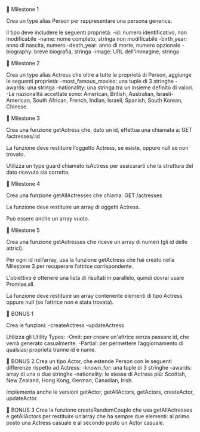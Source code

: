 📌 Milestone 1

Crea un type alias Person per rappresentare una persona generica.

Il tipo deve includere le seguenti proprietà:
    -id: numero identificativo, non modificabile
    -name: nome completo, stringa non modificabile
    -birth_year: anno di nascita, numero
    -death_year: anno di morte, numero opzionale
    -biography: breve biografia, stringa
    -image: URL dell'immagine, stringa




📌 Milestone 2

Crea un type alias Actress che oltre a tutte le proprietà di Person, aggiunge le seguenti proprietà:
    -most_famous_movies: una tuple di 3 stringhe
    -awards: una stringa
    -nationality: una stringa tra un insieme definito di valori.
    -Le nazionalità accettate sono: American, British, Australian, Israeli-American, South African, French, Indian, Israeli, Spanish, South Korean, Chinese.




📌 Milestone 3

Crea una funzione getActress che, dato un id, effettua una chiamata a:   GET /actresses/:id

La funzione deve restituire l’oggetto Actress, se esiste, oppure null se non trovato.

Utilizza un type guard chiamato isActress per assicurarti che la struttura del dato ricevuto sia corretta.




📌 Milestone 4

Crea una funzione getAllActresses che chiama:   GET /actresses

La funzione deve restituire un array di oggetti Actress.

Può essere anche un array vuoto.




📌 Milestone 5

Crea una funzione getActresses che riceve un array di numeri (gli id delle attrici).

Per ogni id nell’array, usa la funzione getActress che hai creato nella Milestone 3 per recuperare l’attrice corrispondente.

L'obiettivo è ottenere una lista di risultati in parallelo, quindi dovrai usare Promise.all.

La funzione deve restituire un array contenente elementi di tipo Actress oppure null (se l’attrice non è stata trovata).




🎯 BONUS 1

Crea le funzioni:
    -createActress
    -updateActress

Utilizza gli Utility Types:
    -Omit: per creare un'attrice senza passare id, che verrà generato casualmente.
    -Partial: per permettere l’aggiornamento di qualsiasi proprietà tranne id e name.




🎯 BONUS 2
Crea un tipo Actor, che estende Person con le seguenti differenze rispetto ad Actress:
    -known_for: una tuple di 3 stringhe
    -awards: array di una o due stringhe
    -nationality: le stesse di Actress più: Scottish, New Zealand, Hong Kong, German, Canadian, Irish.

Implementa anche le versioni getActor, getAllActors, getActors, createActor, updateActor.




🎯 BONUS 3
Crea la funzione createRandomCouple che usa getAllActresses e getAllActors per restituire un’array che ha sempre due elementi:
al primo posto una Actress casuale e al secondo posto un Actor casuale.